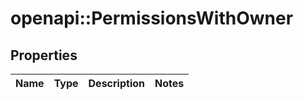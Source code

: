 # openapi::PermissionsWithOwner


## Properties
Name | Type | Description | Notes
------------ | ------------- | ------------- | -------------


